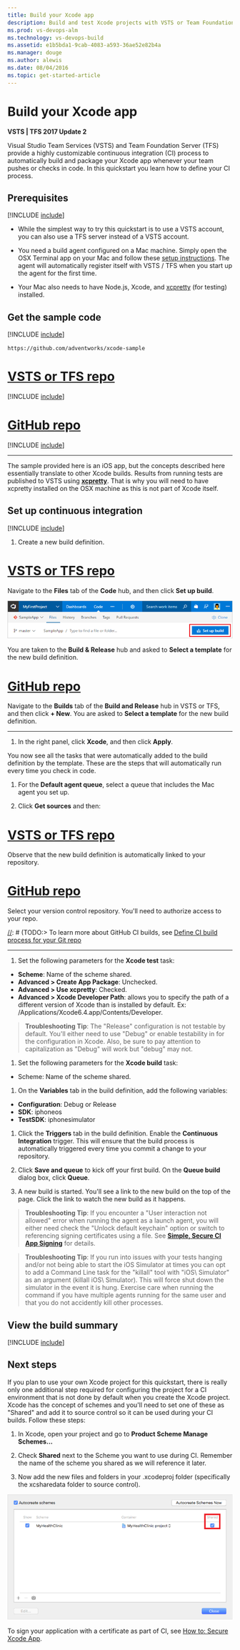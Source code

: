 ```yaml
---
title: Build your Xcode app
description: Build and test Xcode projects with VSTS or Team Foundation Server
ms.prod: vs-devops-alm
ms.technology: vs-devops-build
ms.assetid: e1b5bda1-9cab-4083-a593-36ae52e82b4a
ms.manager: douge
ms.author: alewis
ms.date: 08/04/2016
ms.topic: get-started-article
---
```


# Build your Xcode app

**VSTS | TFS 2017 Update 2**

Visual Studio Team Services (VSTS) and Team Foundation Server (TFS) provide a highly customizable continuous integration (CI) process to automatically build and package your Xcode app whenever your team pushes or checks in code. In this quickstart you learn how to define your CI process.

## Prerequisites

[!INCLUDE [include](../../_shared/ci-cd-prerequisites-vsts.md)]

* While the simplest way to try this quickstart is to use a VSTS account, you can also use a TFS server instead of a VSTS account.

* You need a build agent configured on a Mac machine. Simply open the OSX Terminal app on your Mac and follow these [setup instructions](../../actions/agents/v2-osx.md). The agent will automatically register itself with VSTS / TFS when you start up the agent for the first time.

* Your Mac also needs to have Node.js, Xcode, and [xcpretty](https://github.com/supermarin/xcpretty) (for testing) installed.

## Get the sample code

[!INCLUDE [include](../_shared/get-sample-code-intro.md)]

```
https://github.com/adventworks/xcode-sample
```

# [VSTS or TFS repo](#tab/vsts)

[!INCLUDE [include](../_shared/get-sample-code-vsts-tfs-2017-update-2.md)]

# [GitHub repo](#tab/github)

[!INCLUDE [include](../_shared/get-sample-code-github.md)]

---

The sample provided here is an iOS app, but the concepts described here essentially translate to other Xcode builds. Results from running tests are published to VSTS using **[xcpretty](https://github.com/supermarin/xcpretty)**. That is why you will need to have xcpretty installed on the OSX machine as this is not part of Xcode itself.

## Set up continuous integration

[!INCLUDE [include](../../_shared/ci-quickstart-intro.md)]

1. Create a new build definition.

 # [VSTS or TFS repo](#tab/vsts)

 Navigate to the **Files** tab of the **Code** hub, and then click **Set up build**.

 ![Screenshot showing button to set up build for a repository](../_shared/_img/set-up-first-build-from-code-hub.png)

 You are taken to the **Build & Release** hub and asked to **Select a template** for the new build definition.

 # [GitHub repo](#tab/github)

 Navigate to the **Builds** tab of the **Build and Release** hub in VSTS or TFS, and then click **+ New**. You are asked to **Select a template** for the new build definition.

 ---

1. In the right panel, click **Xcode**, and then click **Apply**.

 You now see all the tasks that were automatically added to the build definition by the template. These are the steps that will automatically run every time you check in code.

1. For the **Default agent queue**, select a queue that includes the Mac agent you set up.

1. Click **Get sources** and then:

 # [VSTS or TFS repo](#tab/vsts)

 Observe that the new build definition is automatically linked to your repository.

 # [GitHub repo](#tab/github)

 Select your version control repository. You'll need to authorize access to your repo.

 [//]: # (TODO:> [!TIP])
 [//]: # (TODO:> To learn more about GitHub CI builds, see [Define CI build process for your Git repo](#)

 ---

1. Set the following parameters for the **Xcode test** task:

  * **Scheme**: Name of the scheme shared.
  * **Advanced &gt; Create App Package**: Unchecked.
  * **Advanced &gt; Use xcpretty**: Checked.
  * **Advanced &gt; Xcode Developer Path**: allows you to specify the path of a different version of Xcode than is installed by default. Ex: /Applications/Xcode6.4.app/Contents/Developer.

  > **Troubleshooting Tip**: The "Release" configuration is not testable by default. You'll either need to use "Debug" or enable testability in for the configuration in Xcode. Also, be sure to pay attention to capitalization as "Debug" will work but "debug" may not.

1. Set the following parameters for the **Xcode build** task:

 * Scheme: Name of the scheme shared.

1. On the **Variables** tab in the build definition, add the following variables:

 * **Configuration**: Debug or Release
 * **SDK**: iphoneos
 * **TestSDK**: iphonesimulator

1. Click the **Triggers** tab in the build definition. Enable the **Continuous Integration** trigger. This will ensure that the build process is automatically triggered every time you commit a change to your repository.

1. Click **Save and queue** to kick off your first build. On the **Queue build** dialog box, click **Queue**.

1. A new build is started. You'll see a link to the new build on the top of the page. Click the link to watch the new build as it happens.

 > **Troubleshooting Tip**: If you encounter a "User interaction not allowed" error when running the agent as a launch agent, you will either need check the "Unlock default keychain" option or switch to referencing signing certificates using a file. See **[Simple, Secure CI App Signing](secure-certs.md)** for details.

 > **Troubleshooting Tip**: If you run into issues with your tests hanging and/or not being able to start the iOS Simulator at times you can opt to add a Command Line task for the "killall" tool with "iOS\ Simulator" as an argument (killall iOS\ Simulator). This will force shut down the simulator in the event it is hung. Exercise care when running the command if you have multiple agents running for the same user and that you do not accidently kill other processes.   


## View the build summary

[!INCLUDE [include](../_shared/view-build-summary.md)]

## Next steps

If you plan to use your own Xcode project for this quickstart, there is really only one additional step required for configuring the project for a CI environment that is not done by default when you create the Xcode project. Xcode has the concept of schemes and you'll need to set one of these as "Shared" and add it to source control so it can be used during your CI builds.  Follow these steps:

1. In Xcode, open your project and go to **Product Scheme Manage Schemes...**

2. Check **Shared** next to the Scheme you want to use during CI. Remember the name of the scheme you shared as we will reference it later.

3. Now add the new files and folders in your .xcodeproj folder (specifically the xcsharedata folder to source control).

 ![Shared Scheme](_img/xcode-ios/xcode-1.png)

To sign your application with a certificate as part of CI, see [How to: Secure Xcode App](secure-certs.md).
